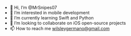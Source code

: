 - 👋 Hi, I’m @MrSnipes07
- 👀 I’m interested in mobile development
- 🌱 I’m currently learning Swift and Python
- 💞️ I’m looking to collaborate on iOS open-source projects
- 📫 How to reach me wilsleygermano@gmail.com

<!---
MrSnipes07/MrSnipes07 is a ✨ special ✨ repository because its `README.md` (this file) appears on your GitHub profile.
You can click the Preview link to take a look at your changes.
--->
